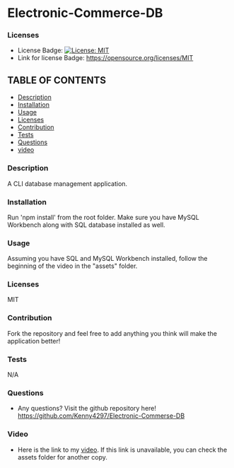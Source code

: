   # Electronic-Commerce-DB

  ### Licenses
  * License Badge: [![License: MIT](https://img.shields.io/badge/License-MIT-yellow.svg)](https://opensource.org/licenses/MIT)
  * Link for license Badge: https://opensource.org/licenses/MIT

  ## TABLE OF CONTENTS
  * [Description](#description)
  * [Installation](#installation)
  * [Usage](#usage)
  * [Licenses](#licenses)
  * [Contribution](#contribution)
  * [Tests](#tests)
  * [Questions](#questions)
  * [video](#video)

  ### Description
  A CLI database management application.

  ### Installation
  Run 'npm install' from the root folder. Make sure you have MySQL Workbench along with SQL database installed as well. 

  ### Usage
  Assuming you have SQL and MySQL Workbench installed, follow the beginning of the video in the "assets" folder.

  ### Licenses
  MIT

  ### Contribution
  Fork the repository and feel free to add anything you think will make the application better!

  ### Tests
  N/A

  ### Questions
  * Any questions? Visit the github repository here! https://github.com/Kenny4297/Electronic-Commerse-DB
  
  ### Video
  * Here is the link to my [video](https://drive.google.com/file/d/1aDuvZc_thbinHR4-7NxhEpadp7JEHkQs/view). If this link is unavailable, you can check the assets folder for another copy. 